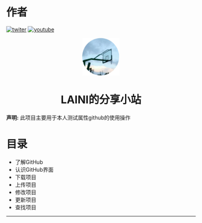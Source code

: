 # 作者
[![twiter](https://img.shields.io/badge/follow%40laini-black?logo=x)](https://twitter.com/laini44380) [![youtube](https://img.shields.io/badge/follow%40laini-red?logo=youtube)](https://youtube.com/@laini2176?si=LZXChokYPrVTPLwE)
<div align="center">
  <img src="https://github.com/lainini/selftest/blob/main/images/log.png?raw=true" alt="minlog" width="100"/>
  <h1>LAINI的分享小站</h1>
</div>

**声明:** 此项目主要用于本人测试属性github的使用操作

# 目录
- 了解GitHub
- 认识GitHub界面
- 下载项目
- 上传项目
- 修改项目
- 更新项目
- 查找项目
---
